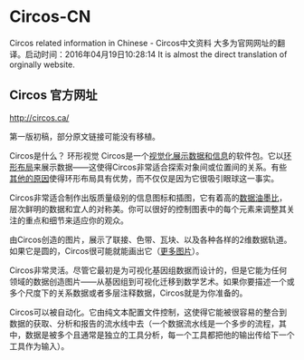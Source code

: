 # Circos-CN
Circos related information in Chinese - Circos中文资料
大多为官网网址的翻译。启动时间：2016年04月19日10:28:14
It is almost the direct translation of orginally website.

## Circos 官方网址
http://circos.ca/

第一版初稿，部分原文链接可能没有移植。

Circos是什么？
环形视觉
Circos是一个[视觉化展示数据和信息](http://circos.ca/intro/data_visualization)的软件包。它以[环形布局]()来展示数据——这使得Circos非常适合探索对象间或位置间的关系。有些[其他的原因]()使得环形布局具有优势，而不仅仅是因为它很吸引眼球这一事实。

Circos非常适合制作出版质量级别的信息图标和插图，它有着高的[数据油墨比]()，层次鲜明的数据和宜人的对称美。你可以很好的控制图表中的每个元素来调整其关注的重点和细节来适应你的观众。

由Circos创造的图片，展示了联接、色带、瓦块、以及各种各样的2维数据轨道。如果它是圆的，Circos很可能就能画出它（[更多图片](http://circos.ca/images)）。

Circos非常灵活。尽管它最初是为可视化基因组数据而设计的，但是它能为任何领域的数据创造图片——从基因组到可视化迁移到数学艺术。如果你要描述一个或多个尺度下的关系数据或者多层注释数据，Circos就是为你准备的。

Circos可以被自动化。它由纯文本配置文件控制，这使得它能被很容易的整合到数据的获取、分析和报告的流水线中去（一个数据流水线是一个多步的流程，其中，数据是被多个且通常是独立的工具分析，每一个工具都把他的输出传给下一个工具作为输入）。

